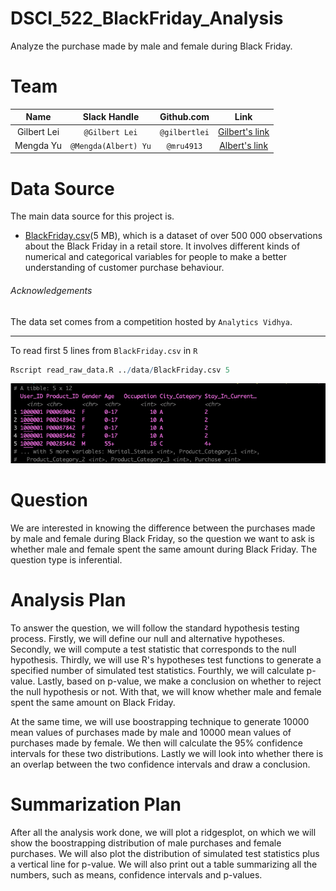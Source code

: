 # DSCI_522_BlackFriday_Analysis
Analyze the purchase made by male and female during Black Friday.

# Team
| Name  | Slack Handle | Github.com | Link |
| :------: | :---: | :----------: | :---: |
| Gilbert Lei | `@Gilbert Lei` | `@gilbertlei` | [Gilbert's link](https://github.ubc.ca/mds-2018-19/DSCI_522_proposal_junxiong)|
| Mengda Yu | `@Mengda(Albert) Yu` | `@mru4913` | [Albert's link](https://github.com/mru4913/DSCI_522_BlackFriday_Analysis) |

# Data Source

The main data source for this project is.
  - [BlackFriday.csv](https://www.kaggle.com/mehdidag/black-friday)(5 MB), which is a dataset of over 500 000 observations about the Black Friday in a retail store. It involves different kinds of numerical and categorical variables for people to make a better understanding of customer purchase behaviour.

###### Acknowledgements
The data set comes from a competition hosted by `Analytics Vidhya`.

---
To read first 5 lines from `BlackFriday.csv` in `R`
```R
Rscript read_raw_data.R ../data/BlackFriday.csv 5
```
![raw data](./imgs/read_raw_data_R.png)

# Question
We are interested in knowing the difference between the purchases made by male and female during Black Friday, so the question we want to ask is whether male and female spent the same amount during Black Friday.  The question type is inferential.

# Analysis Plan
To answer the question, we will follow the standard hypothesis testing process. Firstly, we will define our null and alternative hypotheses. Secondly, we will compute a test statistic that corresponds to the null hypothesis. Thirdly, we will use R's hypotheses test functions to generate a specified number of simulated test statistics. Fourthly, we will calculate p-value. Lastly, based on p-value, we make a conclusion on whether to reject the null hypothesis or not. With that, we will know whether male and female spent the same amount on Black Friday.  

At the same time, we will use boostrapping technique to generate 10000 mean values of purchases made by male and 10000 mean values of purchases made by female. We then will calculate the 95% confidence intervals for these two distributions. Lastly we will look into whether there is an overlap between the two confidence intervals and draw a conclusion.

# Summarization Plan
After all the analysis work done, we will plot a ridgesplot, on which we will show the boostrapping distribution of male purchases and female purchases. We will also plot the distribution of simulated test statistics plus a vertical line for p-value. We will also print out a table summarizing all the numbers, such as means, confidence intervals and p-values.  
